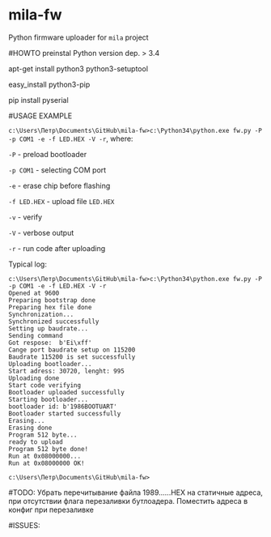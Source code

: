 # mila-fw
Python firmware uploader for `mila` project


#HOWTO preinstal
Python version dep. > 3.4


apt-get install python3 python3-setuptool

easy_install python3-pip

pip install pyserial


#USAGE EXAMPLE

`c:\Users\Петр\Documents\GitHub\mila-fw>c:\Python34\python.exe fw.py -P -p COM1 -e -f LED.HEX -V -r`, where:

`-P` - preload bootloader

`-p COM1` - selecting COM port

`-e` - erase chip before flashing

`-f LED.HEX` - upload file `LED.HEX`

`-v` - verify

`-V` - verbose output

`-r` - run code after uploading


Typical log:

```
c:\Users\Петр\Documents\GitHub\mila-fw>c:\Python34\python.exe fw.py -P -p COM1 -e -f LED.HEX -V -r
Opened at 9600
Preparing bootstrap done
Preparing hex file done
Synchronization...
Synchronized successfully
Setting up baudrate...
Sending command
Got respose:  b'Ei\xff'
Cange port baudrate setup on 115200
Baudrate 115200 is set successfully
Uploading bootloader...
Start adress: 30720, lenght: 995
Uploading done
Start code verifying
Bootloader uploaded successfully
Starting bootloader...
bootloader id: b'1986BOOTUART'
Bootloader started successfully
Erasing...
Erasing done
Program 512 byte...
ready to upload
Program 512 byte done!
Run at 0x08000000...
Run at 0x08000000 OK!

c:\Users\Петр\Documents\GitHub\mila-fw>
```


#TODO:
Убрать перечитывание файла 1989......HEX на статичные адреса, при отсутствии флага перезаливки бутлоадера. Поместить адреса в конфиг при перезаливке


#ISSUES:
